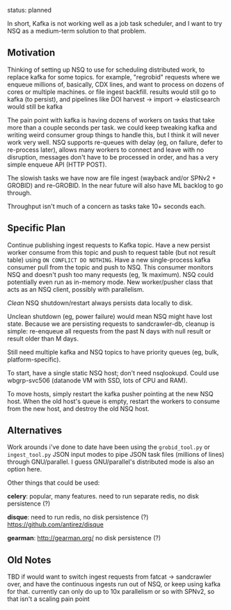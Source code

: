 
status: planned

In short, Kafka is not working well as a job task scheduler, and I want to try
NSQ as a medium-term solution to that problem.


## Motivation

Thinking of setting up NSQ to use for scheduling distributed work, to replace
kafka for some topics.  for example, "regrobid" requests where we enqueue
millions of, basically, CDX lines, and want to process on dozens of cores or
multiple machines. or file ingest backfill. results would still go to kafka (to
persist), and pipelines like DOI harvest -> import -> elasticsearch would still
be kafka

The pain point with kafka is having dozens of workers on tasks that take more
than a couple seconds per task. we could keep tweaking kafka and writing weird
consumer group things to handle this, but I think it will never work very well.
NSQ supports re-queues with delay (eg, on failure, defer to re-process later),
allows many workers to connect and leave with no disruption, messages don't
have to be processed in order, and has a very simple enqueue API (HTTP POST).

The slowish tasks we have now are file ingest (wayback and/or SPNv2 +
GROBID) and re-GROBID. In the near future will also have ML backlog to go
through.

Throughput isn't much of a concern as tasks take 10+ seconds each.


## Specific Plan

Continue publishing ingest requests to Kafka topic. Have a new persist worker
consume from this topic and push to request table (but not result table) using
`ON CONFLICT DO NOTHING`. Have a new single-process kafka consumer pull from
the topic and push to NSQ. This consumer monitors NSQ and doesn't push too many
requests (eg, 1k maximum). NSQ could potentially even run as in-memory mode.
New worker/pusher class that acts as an NSQ client, possibly with parallelism.

*Clean* NSQ shutdown/restart always persists data locally to disk.

Unclean shutdown (eg, power failure) would mean NSQ might have lost state.
Because we are persisting requests to sandcrawler-db, cleanup is simple:
re-enqueue all requests from the past N days with null result or result older
than M days.

Still need multiple kafka and NSQ topics to have priority queues (eg, bulk,
platform-specific).

To start, have a single static NSQ host; don't need nsqlookupd. Could use
wbgrp-svc506 (datanode VM with SSD, lots of CPU and RAM).

To move hosts, simply restart the kafka pusher pointing at the new NSQ host.
When the old host's queue is empty, restart the workers to consume from the new
host, and destroy the old NSQ host.


## Alternatives

Work arounds i've done to date have been using the `grobid_tool.py` or
`ingest_tool.py` JSON input modes to pipe JSON task files (millions of lines)
through GNU/parallel. I guess GNU/parallel's distributed mode is also an option
here.

Other things that could be used:

**celery**: popular, many features. need to run separate redis, no disk persistence (?)

**disque**: need to run redis, no disk persistence (?) <https://github.com/antirez/disque>

**gearman**: <http://gearman.org/> no disk persistence (?)


## Old Notes

TBD if would want to switch ingest requests from fatcat -> sandcrawler over,
and have the continuous ingests run out of NSQ, or keep using kafka for that.
currently can only do up to 10x parallelism or so with SPNv2, so that isn't a
scaling pain point
